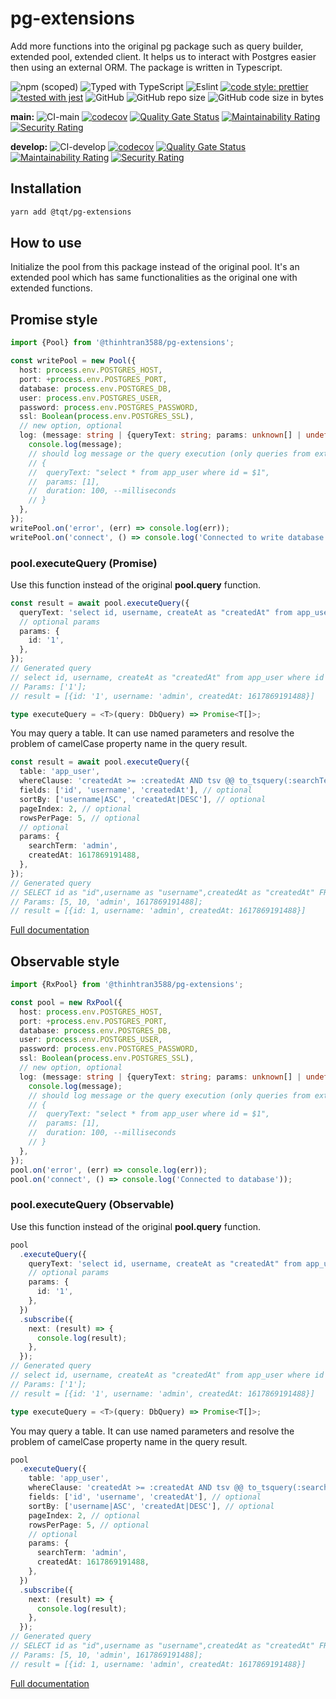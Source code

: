 # pg-extensions

Add more functions into the original pg package such as query builder, extended pool, extended client. It helps us to interact with Postgres easier then using an external ORM. The package is written in Typescript.

![npm (scoped)](https://img.shields.io/npm/v/@tqt/pg-extensions)
![Typed with TypeScript](https://flat.badgen.net/badge/icon/Typed?icon=typescript&label&labelColor=blue&color=555555)
![Eslint](https://badgen.net/badge/eslint/airbnb/ff5a5f?icon=airbnb)
[![code style: prettier](https://img.shields.io/badge/code_style-prettier-ff69b4.svg)](https://github.com/prettier/prettier)
[![tested with jest](https://img.shields.io/badge/tested_with-jest-99424f.svg)](https://github.com/facebook/jest)
![GitHub](https://img.shields.io/github/license/thinhtran3588/pg-extensions)
![GitHub repo size](https://img.shields.io/github/repo-size/thinhtran3588/pg-extensions)
![GitHub code size in bytes](https://img.shields.io/github/languages/code-size/thinhtran3588/pg-extensions)

**main:**
![CI-main](https://github.com/thinhtran3588/pg-extensions/workflows/CI-main/badge.svg)
[![codecov](https://codecov.io/gh/thinhtran3588/pg-extensions/branch/main/graph/badge.svg)](https://codecov.io/gh/thinhtran3588/pg-extensions)
[![Quality Gate Status](https://sonarcloud.io/api/project_badges/measure?project=thinhtran3588_pg-extensions&metric=alert_status)](https://sonarcloud.io/dashboard?id=thinhtran3588_pg-extensions)
[![Maintainability Rating](https://sonarcloud.io/api/project_badges/measure?project=thinhtran3588_pg-extensions&metric=sqale_rating)](https://sonarcloud.io/dashboard?id=thinhtran3588_pg-extensions)
[![Security Rating](https://sonarcloud.io/api/project_badges/measure?project=thinhtran3588_pg-extensions&metric=security_rating)](https://sonarcloud.io/dashboard?id=thinhtran3588_pg-extensions)

**develop:**
![CI-develop](https://github.com/thinhtran3588/pg-extensions/workflows/CI-develop/badge.svg?branch=develop)
[![codecov](https://codecov.io/gh/thinhtran3588/pg-extensions/branch/develop/graph/badge.svg)](https://codecov.io/gh/thinhtran3588/pg-extensions/branch/develop)
[![Quality Gate Status](https://sonarcloud.io/api/project_badges/measure?project=thinhtran3588_pg-extensions&branch=develop&metric=alert_status)](https://sonarcloud.io/dashboard?id=thinhtran3588_pg-extensions&branch=develop)
[![Maintainability Rating](https://sonarcloud.io/api/project_badges/measure?project=thinhtran3588_pg-extensions&branch=develop&metric=sqale_rating)](https://sonarcloud.io/dashboard?id=thinhtran3588_pg-extensions&branch=develop)
[![Security Rating](https://sonarcloud.io/api/project_badges/measure?project=thinhtran3588_pg-extensions&branch=develop&metric=security_rating)](https://sonarcloud.io/dashboard?id=thinhtran3588_pg-extensions&branch=develop)

## Installation

```bash
yarn add @tqt/pg-extensions
```

## How to use

Initialize the pool from this package instead of the original pool. It's an extended pool which has same functionalities as the original one with extended functions.

## Promise style

```typescript
import {Pool} from '@thinhtran3588/pg-extensions';

const writePool = new Pool({
  host: process.env.POSTGRES_HOST,
  port: +process.env.POSTGRES_PORT,
  database: process.env.POSTGRES_DB,
  user: process.env.POSTGRES_USER,
  password: process.env.POSTGRES_PASSWORD,
  ssl: Boolean(process.env.POSTGRES_SSL),
  // new option, optional
  log: (message: string | {queryText: string; params: unknown[] | undefined; duration: number}) => {
    console.log(message);
    // should log message or the query execution (only queries from extended functions are logged):
    // {
    //  queryText: "select * from app_user where id = $1",
    //  params: [1],
    //  duration: 100, --milliseconds
    // }
  },
});
writePool.on('error', (err) => console.log(err));
writePool.on('connect', () => console.log('Connected to write database'));
```

### pool.executeQuery (Promise)

Use this function instead of the original **pool.query** function.

```typescript
const result = await pool.executeQuery({
  queryText: 'select id, username, createAt as "createdAt" from app_user where id = :id',
  // optional params
  params: {
    id: '1',
  },
});
// Generated query
// select id, username, createAt as "createdAt" from app_user where id = $1
// Params: ['1'];
// result = [{id: '1', username: 'admin', createdAt: 1617869191488}]

type executeQuery = <T>(query: DbQuery) => Promise<T[]>;
```

You may query a table. It can use named parameters and resolve the problem of camelCase property name in the query result.

```typescript
const result = await pool.executeQuery({
  table: 'app_user',
  whereClause: 'createdAt >= :createdAt AND tsv @@ to_tsquery(:searchTerm)', // optional
  fields: ['id', 'username', 'createdAt'], // optional
  sortBy: ['username|ASC', 'createdAt|DESC'], // optional
  pageIndex: 2, // optional
  rowsPerPage: 5, // optional
  // optional
  params: {
    searchTerm: 'admin',
    createdAt: 1617869191488,
  },
});
// Generated query
// SELECT id as "id",username as "username",createdAt as "createdAt" FROM app_user WHERE createdAt >= $4 AND tsv @@ to_tsquery($3) ORDER BY username ASC, createdAt DESC LIMIT $1 OFFSET $2
// Params: [5, 10, 'admin', 1617869191488];
// result = [{id: 1, username: 'admin', createdAt: 1617869191488}]
```

[Full documentation](/pg-extensions-Promise.md)

## Observable style

```typescript
import {RxPool} from '@thinhtran3588/pg-extensions';

const pool = new RxPool({
  host: process.env.POSTGRES_HOST,
  port: +process.env.POSTGRES_PORT,
  database: process.env.POSTGRES_DB,
  user: process.env.POSTGRES_USER,
  password: process.env.POSTGRES_PASSWORD,
  ssl: Boolean(process.env.POSTGRES_SSL),
  // new option, optional
  log: (message: string | {queryText: string; params: unknown[] | undefined; duration: number}) => {
    console.log(message);
    // should log message or the query execution (only queries from extended functions are logged):
    // {
    //  queryText: "select * from app_user where id = $1",
    //  params: [1],
    //  duration: 100, --milliseconds
    // }
  },
});
pool.on('error', (err) => console.log(err));
pool.on('connect', () => console.log('Connected to database'));
```

### pool.executeQuery (Observable)

Use this function instead of the original **pool.query** function.

```typescript
pool
  .executeQuery({
    queryText: 'select id, username, createAt as "createdAt" from app_user where id = :id',
    // optional params
    params: {
      id: '1',
    },
  })
  .subscribe({
    next: (result) => {
      console.log(result);
    },
  });
// Generated query
// select id, username, createAt as "createdAt" from app_user where id = $1
// Params: ['1'];
// result = [{id: '1', username: 'admin', createdAt: 1617869191488}]

type executeQuery = <T>(query: DbQuery) => Promise<T[]>;
```

You may query a table. It can use named parameters and resolve the problem of camelCase property name in the query result.

```typescript
pool
  .executeQuery({
    table: 'app_user',
    whereClause: 'createdAt >= :createdAt AND tsv @@ to_tsquery(:searchTerm)', // optional
    fields: ['id', 'username', 'createdAt'], // optional
    sortBy: ['username|ASC', 'createdAt|DESC'], // optional
    pageIndex: 2, // optional
    rowsPerPage: 5, // optional
    // optional
    params: {
      searchTerm: 'admin',
      createdAt: 1617869191488,
    },
  })
  .subscribe({
    next: (result) => {
      console.log(result);
    },
  });
// Generated query
// SELECT id as "id",username as "username",createdAt as "createdAt" FROM app_user WHERE createdAt >= $4 AND tsv @@ to_tsquery($3) ORDER BY username ASC, createdAt DESC LIMIT $1 OFFSET $2
// Params: [5, 10, 'admin', 1617869191488];
// result = [{id: 1, username: 'admin', createdAt: 1617869191488}]
```

[Full documentation](/pg-extensions-Observable.md)
